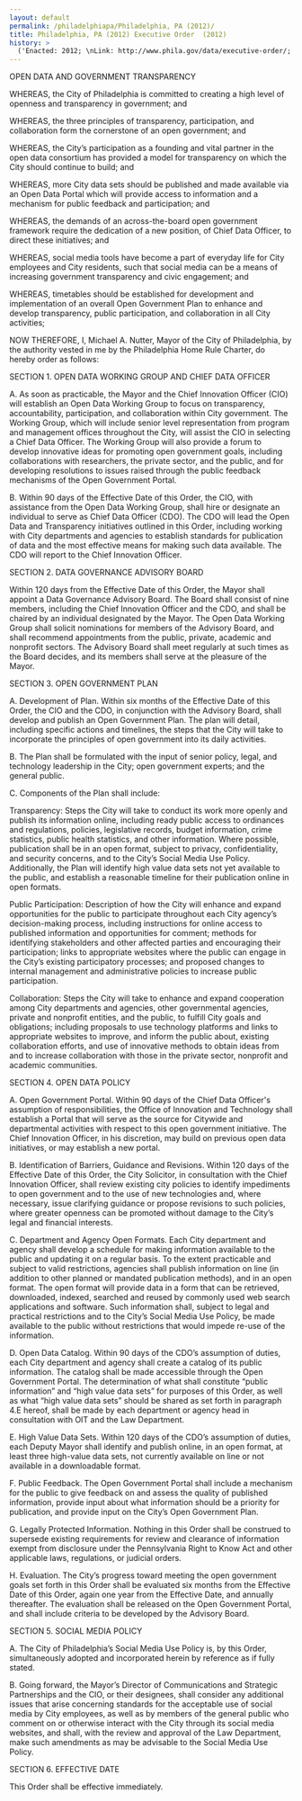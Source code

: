 ```yaml
---
layout: default
permalink: /philadelphiapa/Philadelphia, PA (2012)/
title: Philadelphia, PA (2012) Executive Order  (2012)
history: >
  ('Enacted: 2012; \nLink: http://www.phila.gov/data/executive-order/; \nMeans: Executive Order',)
---
```


<p/> <p>OPEN DATA AND GOVERNMENT TRANSPARENCY</p> <p>WHEREAS, the City of Philadelphia is committed to creating a high level of openness and transparency in government; and</p> <p>WHEREAS, the three principles of transparency, participation, and collaboration form the cornerstone of an open government; and</p> <p>WHEREAS, the City’s participation as a founding and vital partner in the open data consortium has provided a model for transparency on which the City should continue to build; and</p> <p>WHEREAS, more City data sets should be published and made available via an Open Data Portal which will provide access to information and a mechanism for public feedback and participation; and</p> <p>WHEREAS, the demands of an across-the-board open government framework require the dedication of a new position, of Chief Data Officer, to direct these initiatives; and</p> <p>WHEREAS, social media tools have become a part of everyday life for City employees and City residents, such that social media can be a means of increasing government transparency and civic engagement; and</p> <p>WHEREAS, timetables should be established for development and implementation of an overall Open Government Plan to enhance and develop transparency, public participation, and collaboration in all City activities;</p> <p>NOW THEREFORE, I, Michael A. Nutter, Mayor of the City of Philadelphia, by the authority vested in me by the Philadelphia Home Rule Charter, do hereby order as follows:</p> <p>SECTION 1. OPEN DATA WORKING GROUP AND CHIEF DATA OFFICER</p> <p>A. As soon as practicable, the Mayor and the Chief Innovation Officer (CIO) will establish an Open Data Working Group to focus on transparency, accountability, participation, and collaboration within City government. The Working Group, which will include senior level representation from program and management offices throughout the City, will assist the CIO in selecting a Chief Data Officer. The Working Group will also provide a forum to develop innovative ideas for promoting open government goals, including collaborations with researchers, the private sector, and the public, and for developing resolutions to issues raised through the public feedback mechanisms of the Open Government Portal.</p> <p>B. Within 90 days of the Effective Date of this Order, the CIO, with assistance from the Open Data Working Group, shall hire or designate an individual to serve as Chief Data Officer (CDO). The CDO will lead the Open Data and Transparency initiatives outlined in this Order, including working with City departments and agencies to establish standards for publication of data and the most effective means for making such data available. The CDO will report to the Chief Innovation Officer.</p> <p>SECTION 2. DATA GOVERNANCE ADVISORY BOARD</p> <p>Within 120 days from the Effective Date of this Order, the Mayor shall appoint a Data Governance Advisory Board. The Board shall consist of nine members, including the Chief Innovation Officer and the CDO, and shall be chaired by an individual designated by the Mayor. The Open Data Working Group shall solicit nominations for members of the Advisory Board, and shall recommend appointments from the public, private, academic and nonprofit sectors. The Advisory Board shall meet regularly at such times as the Board decides, and its members shall serve at the pleasure of the Mayor.</p> <p>SECTION 3. OPEN GOVERNMENT PLAN</p> <p>A. Development of Plan. Within six months of the Effective Date of this Order, the CIO and the CDO, in conjunction with the Advisory Board, shall develop and publish an Open Government Plan. The plan will detail, including specific actions and timelines, the steps that the City will take to incorporate the principles of open government into its daily activities.</p> <p>B. The Plan shall be formulated with the input of senior policy, legal, and technology leadership in the City; open government experts; and the general public.</p> <p>C. Components of the Plan shall include:</p> <p>Transparency: Steps the City will take to conduct its work more openly and publish its information online, including ready public access to ordinances and regulations, policies, legislative records, budget information, crime statistics, public health statistics, and other information. Where possible, publication shall be in an open format, subject to privacy, confidentiality, and security concerns, and to the City’s Social Media Use Policy. Additionally, the Plan will identify high value data sets not yet available to the public, and establish a reasonable timeline for their publication online in open formats.</p> <p>Public Participation: Description of how the City will enhance and expand opportunities for the public to participate throughout each City agency’s decision-making process, including instructions for online access to published information and opportunities for comment; methods for identifying stakeholders and other affected parties and encouraging their participation; links to appropriate websites where the public can engage in the City’s existing participatory processes; and proposed changes to internal management and administrative policies to increase public participation.</p> <p>Collaboration: Steps the City will take to enhance and expand cooperation among City departments and agencies, other governmental agencies, private and nonprofit entities, and the public, to fulfill City goals and obligations; including proposals to use technology platforms and links to appropriate websites to improve, and inform the public about, existing collaboration efforts, and use of innovative methods to obtain ideas from and to increase collaboration with those in the private sector, nonprofit and academic communities.</p> <p>SECTION 4. OPEN DATA POLICY</p> <p>A. Open Government Portal. Within 90 days of the Chief Data Officer's assumption of responsibilities, the Office of Innovation and Technology shall establish a Portal that will serve as the source for Citywide and departmental activities with respect to this open government initiative. The Chief Innovation Officer, in his discretion, may build on previous open data initiatives, or may establish a new portal.</p> <p>B. Identification of Barriers, Guidance and Revisions. Within 120 days of the Effective Date of this Order, the City Solicitor, in consultation with the Chief Innovation Officer, shall review existing city policies to identify impediments to open government and to the use of new technologies and, where necessary, issue clarifying guidance or propose revisions to such policies, where greater openness can be promoted without damage to the City’s legal and financial interests.</p> <p>C. Department and Agency Open Formats. Each City department and agency shall develop a schedule for making information available to the public and updating it on a regular basis. To the extent practicable and subject to valid restrictions, agencies shall publish information on line (in addition to other planned or mandated publication methods), and in an open format. The open format will provide data in a form that can be retrieved, downloaded, indexed, searched and reused by commonly used web search applications and software. Such information shall, subject to legal and practical restrictions and to the City’s Social Media Use Policy, be made available to the public without restrictions that would impede re-use of the information.</p> <p>D. Open Data Catalog. Within 90 days of the CDO’s assumption of duties, each City department and agency shall create a catalog of its public information. The catalog shall be made accessible through the Open Government Portal. The determination of what shall constitute “public information” and “high value data sets” for purposes of this Order, as well as what “high value data sets” should be shared as set forth in paragraph 4.E hereof, shall be made by each department or agency head in consultation with OIT and the Law Department.</p> <p>E. High Value Data Sets. Within 120 days of the CDO’s assumption of duties, each Deputy Mayor shall identify and publish online, in an open format, at least three high-value data sets, not currently available on line or not available in a downloadable format.</p> <p>F. Public Feedback. The Open Government Portal shall include a mechanism for the public to give feedback on and assess the quality of published information, provide input about what information should be a priority for publication, and provide input on the City’s Open Government Plan.</p> <p>G. Legally Protected Information. Nothing in this Order shall be construed to supersede existing requirements for review and clearance of information exempt from disclosure under the Pennsylvania Right to Know Act and other applicable laws, regulations, or judicial orders.</p> <p>H. Evaluation. The City’s progress toward meeting the open government goals set forth in this Order shall be evaluated six months from the Effective Date of this Order, again one year from the Effective Date, and annually thereafter. The evaluation shall be released on the Open Government Portal, and shall include criteria to be developed by the Advisory Board.</p> <p>SECTION 5. SOCIAL MEDIA POLICY</p> <p>A. The City of Philadelphia’s Social Media Use Policy is, by this Order, simultaneously adopted and incorporated herein by reference as if fully stated.</p> <p>B. Going forward, the Mayor’s Director of Communications and Strategic Partnerships and the CIO, or their designees, shall consider any additional issues that arise concerning standards for the acceptable use of social media by City employees, as well as by members of the general public who comment on or otherwise interact with the City through its social media websites, and shall, with the review and approval of the Law Department, make such amendments as may be advisable to the Social Media Use Policy.</p> <p>SECTION 6. EFFECTIVE DATE</p> <p>This Order shall be effective immediately.</p> <p/> <p/>